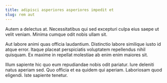 ```yaml
---
title: adipisci asperiores asperiores impedit et
slug: rem aut
---
```


Autem a delectus at. Necessitatibus qui sed excepturi culpa eius saepe ut velit veniam. Minima cumque odit nobis ullam sit.

Aut labore animi quas officia laudantium. Distinctio labore similique iusto id atque error. Itaque placeat perspiciatis voluptatem repellendus nihil quisquam. Ex maxime in repellat molestiae ab enim enim maiores sit.

Illum sapiente hic quo eum repudiandae nobis odit pariatur. Iure deleniti natus aperiam sed. Quo officia et ea quidem qui aperiam. Laboriosam quod eligendi. Iste sapiente tenetur.
